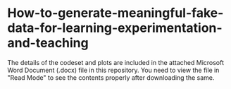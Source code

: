 # How-to-generate-meaningful-fake-data-for-learning-experimentation-and-teaching

The details of the codeset and plots are included in the attached Microsoft Word Document (.docx) file in this repository. 
You need to view the file in "Read Mode" to see the contents properly after downloading the same.
